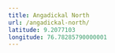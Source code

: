 ```yaml
---
title: Angadickal North
url: /angadickal-north/
latitude: 9.2077103
longitude: 76.78285790000001
---
```

